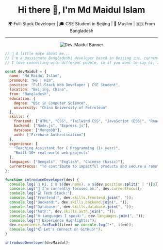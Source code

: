 <h1 align="center">Hi there 👋, I'm Md Maidul Islam</h1>
<p align="center">
  🌍 Full-Stack Developer | 🎓 CSE Student in Beijing | 🕌 Muslim | 🇧🇩 From Bangladesh
</p>

---

<p align="center">
  <img src="https://raw.githubusercontent.com/Dev-Maidul/Dev-Maidul/main/github-banner.png](https://raw.githubusercontent.com/Dev-Maidul/Dev-Maidul/main/github-banner.png" alt="Dev-Maidul Banner">
</p>

```js
// 📌 A little more about me...
// I'm a passionate Bangladeshi developer based in Beijing 🇨🇳, currently pursuing a CSE degree and building modern full-stack web applications with love for clean code, collaboration, and impact. 🌍💻
// I love connecting with different people, so if you want to say hi, I'll be happy to meet you more! 😊

const devMaidul = {
  name: "Md Maidul Islam",
  pronouns: "He | Him",
  position: "Full-Stack Web Developer | CSE Student",
  location: "Beijing, China",
  from: "Bangladesh",
  education: {
    degree: "BSc in Computer Science",
    university: "China University of Petroleum"
  },
  skills: {
    frontend: ["HTML", "CSS", "Tailwind CSS", "JavaScript (ES6)", "React.js"],
    backend: ["Node.js", "Express.js"],
    database: ["MongoDB"],
    auth: ["Firebase Authentication"]
  },
  experience: [
    "Teaching Assistant for C Programming (1+ year)",
    "Built 10+ real-world web projects"
  ],
  languages: ["Bengali", "English", "Chinese (basic)"],
  currentFocus: "To contribute to impactful products and secure a remote developer role before December 25."
};

function introduceDeveloper(dev) {
  console.log(`👋 Hi, I'm ${dev.name}, a ${dev.position.split(" | ")[0]} from ${dev.from}, currently based in ${dev.location}.`);
  console.log("🔭 I'm currently focused on:", dev.currentFocus);
  console.log("💻 Tech Stack:");
  console.log("Frontend:", dev.skills.frontend.join(", "));
  console.log("Backend:", dev.skills.backend.join(", "));
  console.log("Database:", dev.skills.database.join(", "));
  console.log("Auth:", dev.skills.auth.join(", "));
  console.log("🌐 Languages I speak:", dev.languages.join(", "));
  console.log("📘 Experience Highlights:");
  dev.experience.forEach((item) => console.log("•", item));
  console.log("📫 Let's connect on GitHub!");
}

introduceDeveloper(devMaidul);
